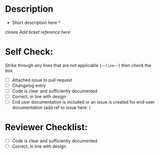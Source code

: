# Description

* Short description here *

closes *Add ticket reference here*

# Self Check:

Strike through any lines that are not applicable (`~~line~~`) then check the box

- [ ] Attached issue to pull request
- [ ] Changelog entry
- [ ] Code is clear and sufficiently documented
- [ ] Correct, in line with design
- [ ] End user documentation is included or an issue is created for end-user documentation (add ref to issue here: )

# Reviewer Checklist:

- [ ] Code is clear and sufficiently documented
- [ ] Correct, in line with design
